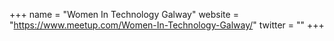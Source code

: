 +++
name = "Women In Technology Galway"
website = "https://www.meetup.com/Women-In-Technology-Galway/"
twitter = ""
+++